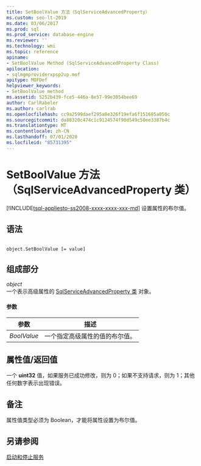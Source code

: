 ```yaml
---
title: SetBoolValue 方法（SqlServiceAdvancedProperty）
ms.custom: seo-lt-2019
ms.date: 03/06/2017
ms.prod: sql
ms.prod_service: database-engine
ms.reviewer: ''
ms.technology: wmi
ms.topic: reference
apiname:
- SetBoolValue Method (SqlServiceAdvancedProperty Class)
apilocation:
- sqlmgmproviderxpsp2up.mof
apitype: MOFDef
helpviewer_keywords:
- SetBoolValue method
ms.assetid: 5252b439-fce5-446a-8e57-99e3054bee69
author: CarlRabeler
ms.author: carlrab
ms.openlocfilehash: cc9a2599daef295a8e326f19efa6f151685a050c
ms.sourcegitcommit: da88320c474c1c9124574f90d549c50ee3387b4c
ms.translationtype: MT
ms.contentlocale: zh-CN
ms.lasthandoff: 07/01/2020
ms.locfileid: "85731395"
---
```

# <a name="setboolvalue-method-sqlserviceadvancedproperty-class"></a>SetBoolValue 方法（SqlServiceAdvancedProperty 类）
[!INCLUDE[tsql-appliesto-ss2008-xxxx-xxxx-xxx-md](../../../includes/applies-to-version/sqlserver.md)]
  设置属性的布尔值。  
  
## <a name="syntax"></a>语法  
  
```  
  
object.SetBoolValue [= value]  
```  
  
## <a name="parts"></a>组成部分  
 *object*  
 一个表示高级属性的 [SqlServiceAdvancedProperty 类](../../../relational-databases/wmi-provider-configuration-classes/sqlserviceadvancedproperty-class/sqlserviceadvancedproperty-class.md) 对象。  
  
#### <a name="parameters"></a>参数  
  
|参数|描述|  
|---------------|-----------------|  
|*BoolValue*|一个指定高级属性的值的布尔值。|  
  
## <a name="property-valuereturn-value"></a>属性值/返回值  
 一个 **uint32** 值，如果服务已成功修改，则为 0；如果不支持请求，则为 1；其他任何数字表示出现错误。  
  
## <a name="remarks"></a>备注  
 属性值类型必须为 Boolean，才能将属性设置为布尔值。  
  
## <a name="see-also"></a>另请参阅  
 [启动和停止服务](https://technet.microsoft.com/library/ms174886\(v=sql.105\).aspx)  
  
  
